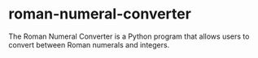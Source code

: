 # roman-numeral-converter
The Roman Numeral Converter is a Python program that allows users to convert between Roman numerals and integers.
